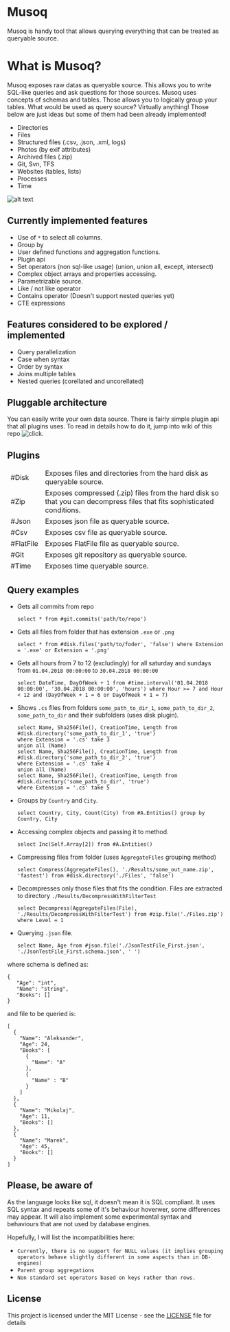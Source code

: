 # Musoq
Musoq is handy tool that allows querying everything that can be treated as queryable source.

# What is Musoq? 
Musoq exposes raw datas as queryable source. This allows you to write SQL-like queries and ask questions for those sources. Musoq uses concepts of schemas and tables. Those allows you to logically group your tables. What would be used as query source? Virtually anything! Those below are just ideas but some of them had been already implemented!

- Directories
- Files
- Structured files (.csv, .json, .xml, logs)
- Photos (by exif attributes)
- Archived files (.zip)
- Git, Svn, TFS
- Websites (tables, lists)
- Processes
- Time

![alt text](https://raw.githubusercontent.com/Puchaczov/Musoq/master/query_res.png)

## Currently implemented features

- Use of `*` to select all columns.
- Group by
- User defined functions and aggregation functions.
- Plugin api
- Set operators (non sql-like usage) (union, union all, except, intersect)
- Complex object arrays and properties accessing.
- Parametrizable source.
- Like / not like operator
- Contains operator (Doesn't support nested queries yet)
- CTE expressions

## Features considered to be explored / implemented

- Query parallelization
- Case when syntax
- Order by syntax
- Joins multiple tables
- Nested queries (corellated and uncorellated)

## Pluggable architecture

You can easily write your own data source. There is fairly simple plugin api that all plugins uses. To read in details how to do it, jump into wiki of this repo ![click](https://github.com/Puchaczov/Musoq/wiki/Plugins).

## Plugins

<table>
      <thead>
            <tr><td>#Disk</td><td>Exposes files and directories from the hard disk as queryable source.</td></tr>
            <tr><td>#Zip</td><td>Exposes compressed (.zip) files from the hard disk so that you can decompress files that fits sophisticated conditions.</td></tr>
            <tr><td>#Json</td><td>Exposes json file as queryable source.</td></tr>
            <tr><td>#Csv</td><td>Exposes csv file as queryable source.</td></tr>
            <tr><td>#FlatFile</td><td>Exposes FlatFile file as queryable source.</td></tr>
            <tr><td>#Git</td><td>Exposes git repository as queryable source.</td></tr>
            <tr><td>#Time</td><td>Exposes time queryable source.</td></tr>
      </thead>
</table>

## Query examples

- Gets all commits from repo

      select * from #git.commits('path/to/repo')

- Gets all files from folder that has extension `.exe` or `.png`

      select * from #disk.files('path/to/foder', 'false') where Extension = '.exe' or Extension = '.png'
      
- Gets all hours from 7 to 12 (excludingly) for all saturday and sundays from `01.04.2018 00:00:00` to `30.04.2018 00:00:00`

      select DateTime, DayOfWeek + 1 from #time.interval('01.04.2018 00:00:00', '30.04.2018 00:00:00', 'hours') where Hour >= 7 and Hour < 12 and (DayOfWeek + 1 = 6 or DayOfWeek + 1 = 7)

- Shows `.cs` files from folders `some_path_to_dir_1`, `some_path_to_dir_2`, `some_path_to_dir` and their subfolders (uses disk plugin).

      select Name, Sha256File(), CreationTime, Length from #disk.directory('some_path_to_dir_1', 'true')
      where Extension = '.cs' take 3
      union all (Name)
      select Name, Sha256File(), CreationTime, Length from #disk.directory('some_path_to_dir_2', 'true')
      where Extension = '.cs' take 4
      union all (Name)
      select Name, Sha256File(), CreationTime, Length from #disk.directory('some_path_to_dir', 'true')
      where Extension = '.cs' take 5

- Groups by `Country` and `City`.

      select Country, City, Count(City) from #A.Entities() group by Country, City
      
- Accessing complex objects and passing it to method.

      select Inc(Self.Array[2]) from #A.Entities()
      
- Compressing files from folder (uses `AggregateFiles` grouping method)

      select Compress(AggregateFiles(), './Results/some_out_name.zip', 'fastest') from #disk.directory('./Files', 'false')
      
- Decompresses only those files that fits the condition. Files are extracted to directory `./Results/DecompressWithFilterTest` 

      select Decompress(AggregateFiles(File), './Results/DecompressWithFilterTest') from #zip.file('./Files.zip') 
      where Level = 1
     
- Querying `.json` file.

      select Name, Age from #json.file('./JsonTestFile_First.json', './JsonTestFile_First.schema.json', ' ')
     
where schema is defined as: 

    { 
       "Age": "int",
       "Name": "string",
       "Books": [] 
    }
    
and file to be queried is:

    [
      {
        "Name": "Aleksander",
        "Age": 24,
        "Books": [
          {
            "Name": "A"
          },
          {
            "Name" : "B" 
          }
        ]
      },
      {
        "Name": "Mikolaj",
        "Age": 11,
        "Books": []
      },
      {
        "Name": "Marek",
        "Age": 45,
        "Books": []
      }
    ]

## Please, be aware of

As the language looks like sql, it doesn't mean it is SQL compliant. It uses SQL syntax and repeats some of it's behaviour hoverwer, some differences may appear. It will also implement some experimental syntax and behaviours that are not used by database engines.

Hopefully, I will list the incompatibilities here:

- `Currently, there is no support for NULL values (it implies grouping operators behave slightly different in some aspects than in DB-engines)`
- `Parent group aggregations`
- `Non standard set operators based on keys rather than rows.`

## License

This project is licensed under the MIT License - see the [LICENSE](LICENSE) file for details
